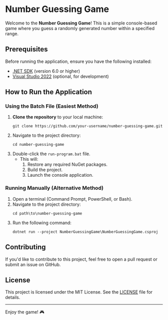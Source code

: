 # Number Guessing Game

Welcome to the **Number Guessing Game**! This is a simple console-based game where you guess a randomly generated number within a specified range.

## Prerequisites

Before running the application, ensure you have the following installed:

- [.NET SDK](https://dotnet.microsoft.com/download) (version 6.0 or higher)
- [Visual Studio 2022](https://visualstudio.microsoft.com/) (optional, for development)

## How to Run the Application

### Using the Batch File (Easiest Method)
1. **Clone the repository** to your local machine:
   ```
   git clone https://github.com/your-username/number-guessing-game.git
   ```
2. Navigate to the project directory:
   ```
   cd number-guessing-game
   ```
3. Double-click the `run-program.bat` file.
   - This will:
     1. Restore any required NuGet packages.
     2. Build the project.
     3. Launch the console application.

### Running Manually (Alternative Method)
1. Open a terminal (Command Prompt, PowerShell, or Bash).
2. Navigate to the project directory:
   ```
   cd path\to\number-guessing-game
   ```
3. Run the following command:
   ```
   dotnet run --project NumberGuessingGame\NumberGuessingGame.csproj
   ```

## Contributing

If you'd like to contribute to this project, feel free to open a pull request or submit an issue on GitHub.

## License

This project is licensed under the MIT License. See the [LICENSE](LICENSE) file for details.

---

Enjoy the game! 🎮

